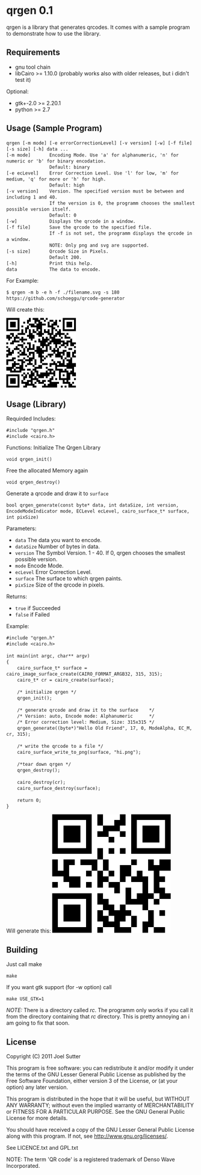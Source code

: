 qrgen 0.1
=========

qrgen is a library that generates qrcodes.
It comes with a sample program to demonstrate how to use the library.

Requirements
------------
- gnu tool chain
- libCairo >= 1.10.0 (probably works also with older releases, but i didn't test it)

Optional:

- gtk+-2.0 >= 2.20.1
- python >= 2.7

Usage (Sample Program)
----------------------

	qrgen [-m mode] [-e errorCorrectionLevel] [-v version] [-w] [-f file] [-s size] [-h] data ...
	[-m mode]		Encoding Mode. Use 'a' for alphanumeric, 'n' for numeric or 'b' for binary encodation.
					Default: binary
	[-e ecLevel]	Error Correction Level. Use 'l' for low, 'm' for medium, 'q' for more or 'h' for high.
					Default: high
	[-v version]	Version. The specified version must be between and including 1 and 40.
					If the version is 0, the programm chooses the smallest possible version itself.
					Default: 0
	[-w]			Displays the qrcode in a window.
	[-f file]		Save the qrcode to the specified file.
					If -f is not set, the programm displays the qrcode in a window.
					NOTE: Only png and svg are supported.
	[-s size]		Qrcode Size in Pixels.
					Default 200.
	[-h]			Print this help.
	data			The data to encode.
	
For Example:

	$ qrgen -m b -e h -f ./filename.svg -s 180 https://github.com/schoeggu/qrcode-generator

Will create this:

![generated QR Code](doc/images/qrgen1.png)
	
Usage (Library)
---------------

Requirded Includes:

	#include "qrgen.h"
	#include <cairo.h>


Functions:
Initialize The Qrgen Library

	void qrgen_init()
Free the allocated Memory again

	void qrgen_destroy()
	
Generate a qrcode and draw it to `surface`

	bool qrgen_generate(const byte* data, int dataSize, int version, EncodeModeIndicator mode, ECLevel ecLevel, cairo_surface_t* surface, int pixSize)
	
Parameters:

- `data`      The data you want to encode.
- `dataSize`  Number of bytes in data.
- `version`   The Symbol Version. 1 - 40. If 0, qrgen chooses the smallest possible version.
- `mode`      Encode Mode.
- `ecLevel`   Error Correction Level.
- `surface`   The surface to which qrgen paints.
- `pixSize`   Size of the qrcode in pixels.

Returns:

- `true`      if Succeeded
- `false`     if Failed

Example:

	#include "qrgen.h"
	#include <cairo.h>

	int main(int argc, char** argv)
	{
		cairo_surface_t* surface = cairo_image_surface_create(CAIRO_FORMAT_ARGB32, 315, 315);
		cairo_t* cr = cairo_create(surface);
		
		/* initialize qrgen */
		qrgen_init();
		
		/* generate qrcode and draw it to the surface    */
		/* Version: auto, Encode mode: Alphanumeric      */
		/* Error correction level: Medium, Size: 315x315 */
		qrgen_generate((byte*)"Hello Old Friend", 17, 0, ModeAlpha, EC_M, cr, 315);

		/* write the qrcode to a file */
		cairo_surface_write_to_png(surface, "hi.png");

		/*tear down qrgen */
		qrgen_destroy();
		
		cairo_destroy(cr);
		cairo_surface_destroy(surface);
		
		return 0;
	}

Will generate this:
![generated QR Code](doc/images/qrgen2.png)
	
Building
--------

Just call make

	make
If you want gtk support (for -w option) call

	make USE_GTK=1
_NOTE:_ There is a directory called *rc*. The programm only works if you call it from the directory containing that *rc* directory. This is pretty annoying an i am going to fix that soon.

License
-------

Copyright (C) 2011 Joel Sutter

This program is free software: you can redistribute it and/or modify
it under the terms of the GNU Lesser General Public License as published by
the Free Software Foundation, either version 3 of the License, or
(at your option) any later version.

This program is distributed in the hope that it will be useful,
but WITHOUT ANY WARRANTY; without even the implied warranty of
MERCHANTABILITY or FITNESS FOR A PARTICULAR PURPOSE.  See the
GNU General Public License for more details.

You should have received a copy of the GNU Lesser General Public License
along with this program.  If not, see <http://www.gnu.org/licenses/>.

See LICENCE.txt and GPL.txt

NOTE: The term 'QR code' is a registered trademark of Denso Wave Incorporated.